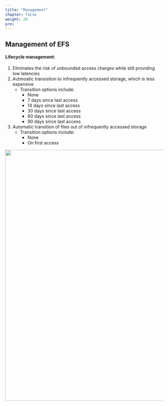 ```yaml
---
title: "Management"
chapter: false
weight: 20
pre:
---
```


## Management of EFS

#### Lifecycle management:
1. Eliminates the risk of unbounded access charges while still providing low latencies
2. Autmoatic transistion to infrequently accessed storage, which is less expensive
    - Transition options include:
        - None
        - 7 days since last access
        - 14 days since last access
        - 30 days since last access
        - 60 days since last access
        - 90 days since last access
3. Automatic transition of files out of infrequently accessed storage
    - Transition options include:
        - None
        - On first access

<img src='/images/efs-transition.png' width='800px'>
